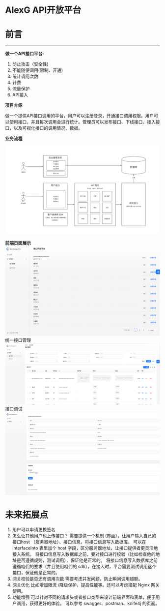 # AlexG API开放平台


# 前言

---


**做一个API接口平台:**

1.   防止攻击（安全性)
2.   不能随便调用(限制、开通)
3.   统计调用次数
4.   计费
5.   流量保护
6.   API接入



**项目介绍**

做一个提供API接口调用的平台，用户可以注册登录，开通接口调用权限。用户可以使用接口，并且每次调用会进行统计。管理员可以发布接口、下线接口、接入接口，以及可视化接口的调用情况、数据。



**业务流程**

![image-20230112101821991](API开放平台/API开放平台.assets/image-20230112101821991.png)

**前端页面展示**
![img.png](img.png)
统一接口管理
![img_1.png](img_1.png)
接口调试
![img_2.png](img_2.png)

# 未来拓展点

1. 用户可以申请更换签名
2. 怎么让其他用户也上传接口？
   需要提供一个机制 (界面），让用户输入自己的接口host （服务器地址）、接口信息，将接口信息写入数据库。
   可以在 interfacelnto 表里加个 host 字段，区分服务器地址，让接口提供者更灵活地接入系统。
   将接口信息写入数据库之前，要对接口进行校验（比如检查他的地址是否遵循规则，测试调用），保证他是正常的。
   将接口信息写入数据库之前遵循咱们的要求（井且使用咱们的 sdk），在接入时，平台需要测试调用这个接口，保证他是正常的。
3. 网关校验是否还有调用次数
   需要考虑井发问题，防止瞬间调用超额。
4. 网关优化
   比如增加限流 /降级保护，提高性能等。还可以考虑搭配 Nginx 网关使用。
5. 功能增强
   可以针对不同的请求头或者接口类型来设计前端界面和表单，便于用户调用，获得更好的体验。
   可以参考 swagger、postman、knife4j 的页面。







